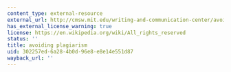 ```yaml
---
content_type: external-resource
external_url: http://cmsw.mit.edu/writing-and-communication-center/avoiding-plagiarism/
has_external_license_warning: true
license: https://en.wikipedia.org/wiki/All_rights_reserved
status: ''
title: avoiding plagiarism
uid: 302257ed-6a28-4b0d-96e8-e8e14e551d87
wayback_url: ''
---
```

